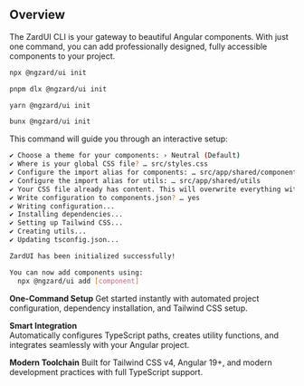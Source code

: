 ## Overview

The ZardUI CLI is your gateway to beautiful Angular components. With just one command, you can add professionally designed, fully accessible components to your project.

```bash tab="npm" copyButton
npx @ngzard/ui init
```

```bash tab="pnpm" copyButton
pnpm dlx @ngzard/ui init
```

```bash tab="yarn" copyButton
yarn @ngzard/ui init
```

```bash tab="bun" copyButton
bunx @ngzard/ui init
```

This command will guide you through an interactive setup:

```bash title="terminal"
✔ Choose a theme for your components: › Neutral (Default)
✔ Where is your global CSS file? … src/styles.css
✔ Configure the import alias for components: … src/app/shared/components
✔ Configure the import alias for utils: … src/app/shared/utils
✔ Your CSS file already has content. This will overwrite everything with ZardUI theme configuration. Continue? … yes
✔ Write configuration to components.json? … yes
✔ Writing configuration...
✔ Installing dependencies...
✔ Setting up Tailwind CSS...
✔ Creating utils...
✔ Updating tsconfig.json...

ZardUI has been initialized successfully!

You can now add components using:
  npx @ngzard/ui add [component]
```

**One-Command Setup**
Get started instantly with automated project configuration, dependency installation, and Tailwind CSS setup.

**Smart Integration**  
Automatically configures TypeScript paths, creates utility functions, and integrates seamlessly with your Angular project.

**Modern Toolchain**
Built for Tailwind CSS v4, Angular 19+, and modern development practices with full TypeScript support.
